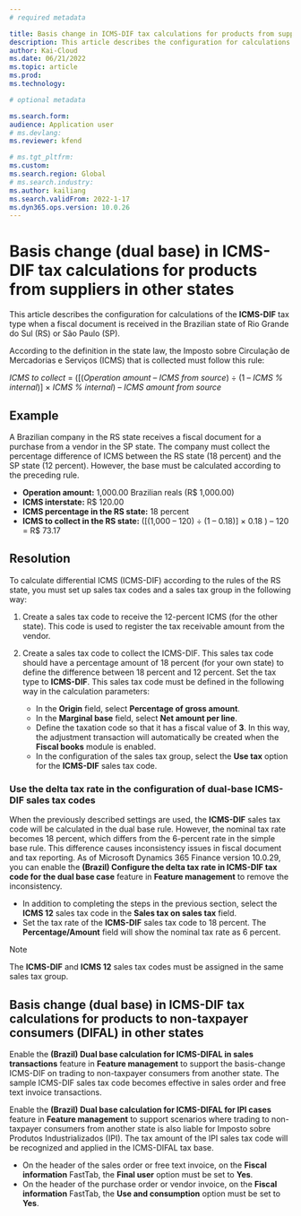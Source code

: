 ```yaml
---
# required metadata

title: Basis change in ICMS-DIF tax calculations for products from suppliers in other states
description: This article describes the configuration for calculations of the ICMS-DIF tax type when a fiscal document is received in the Brazilian state of Rio Grande do Sul (RS) or São Paulo (SP).
author: Kai-Cloud
ms.date: 06/21/2022
ms.topic: article
ms.prod: 
ms.technology: 

# optional metadata

ms.search.form:
audience: Application user
# ms.devlang: 
ms.reviewer: kfend

# ms.tgt_pltfrm: 
ms.custom: 
ms.search.region: Global
# ms.search.industry: 
ms.author: kailiang
ms.search.validFrom: 2022-1-17
ms.dyn365.ops.version: 10.0.26
---
```


# Basis change (dual base) in ICMS-DIF tax calculations for products from suppliers in other states

This article describes the configuration for calculations of the **ICMS-DIF** tax type when a fiscal document is received in the Brazilian state of Rio Grande do Sul (RS) or São Paulo (SP).

According to the definition in the state law, the Imposto sobre Circulação de Mercadorias e Serviços (ICMS) that is collected must follow this rule:

*ICMS to collect* = ([(*Operation amount* – *ICMS from source*) ÷ (1 – *ICMS % internal*)] × *ICMS % internal*) – *ICMS amount from source*

## Example

A Brazilian company in the RS state receives a fiscal document for a purchase from a vendor in the SP state. The company must collect the percentage difference of ICMS between the RS state (18 percent) and the SP state (12 percent). However, the base must be calculated according to the preceding rule.

- **Operation amount:** 1,000.00 Brazilian reals (R$ 1,000.00)
- **ICMS interstate:** R$ 120.00
- **ICMS percentage in the RS state:** 18 percent
- **ICMS to collect in the RS state:** (\[(1,000 – 120) ÷ (1 – 0.18)\] × 0.18 ) – 120 = R$ 73.17 

## Resolution

To calculate differential ICMS (ICMS-DIF) according to the rules of the RS state, you must set up sales tax codes and a sales tax group in the following way:

1. Create a sales tax code to receive the 12-percent ICMS (for the other state). This code is used to register the tax receivable amount from the vendor.
2. Create a sales tax code to collect the ICMS-DIF. This sales tax code should have a percentage amount of 18 percent (for your own state) to define the difference between 18 percent and 12 percent. Set the tax type to **ICMS-DIF**. This sales tax code must be defined in the following way in the calculation parameters:

    - In the **Origin** field, select **Percentage of gross amount**.
    - In the **Marginal base** field, select **Net amount per line**.
    - Define the taxation code so that it has a fiscal value of **3**. In this way, the adjustment transaction will automatically be created when the **Fiscal books** module is enabled.
    - In the configuration of the sales tax group, select the **Use tax** option for the **ICMS-DIF** sales tax code.

### Use the delta tax rate in the configuration of dual-base ICMS-DIF sales tax codes

When the previously described settings are used, the **ICMS-DIF** sales tax code will be calculated in the dual base rule. However, the nominal tax rate becomes 18 percent, which differs from the 6-percent rate in the simple base rule. This difference causes inconsistency issues in fiscal document and tax reporting. As of Microsoft Dynamics 365 Finance version 10.0.29, you can enable the **(Brazil) Configure the delta tax rate in ICMS-DIF tax code for the dual base case** feature in **Feature management** to remove the inconsistency.

- In addition to completing the steps in the previous section, select the **ICMS 12** sales tax code in the **Sales tax on sales tax** field.
- Set the tax rate of the **ICMS-DIF** sales tax code to 18 percent. The **Percentage/Amount** field will show the nominal tax rate as 6 percent.

> [!NOTE]
> The **ICMS-DIF** and **ICMS 12** sales tax codes must be assigned in the same sales tax group.

## Basis change (dual base) in ICMS-DIF tax calculations for products to non-taxpayer consumers (DIFAL) in other states

Enable the **(Brazil) Dual base calculation for ICMS-DIFAL in sales transactions** feature in **Feature management** to support the basis-change ICMS-DIF on trading to non-taxpayer consumers from another state. The sample ICMS-DIF sales tax code becomes effective in sales order and free text invoice transactions.

Enable the **(Brazil) Dual base calculation for ICMS-DIFAL for IPI cases** feature in **Feature management** to support scenarios where trading to non-taxpayer consumers from another state is also liable for Imposto sobre Produtos Industrializados (IPI). The tax amount of the IPI sales tax code will be recognized and applied in the ICMS-DIFAL tax base.

- On the header of the sales order or free text invoice, on the **Fiscal information** FastTab, the **Final user** option must be set to **Yes**.
- On the header of the purchase order or vendor invoice, on the **Fiscal information** FastTab, the **Use and consumption** option must be set to **Yes**.
